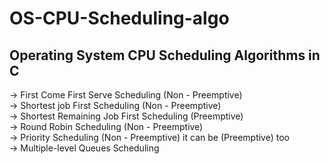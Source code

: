 # OS-CPU-Scheduling-algo
## Operating System CPU Scheduling Algorithms in C

-> First Come First Serve Scheduling (Non - Preemptive) <br />
-> Shortest job First Scheduling (Non - Preemptive) <br />
-> Shortest Remaining Job First Scheduling (Preemptive) <br />
-> Round Robin Scheduling (Non - Preemptive) <br />
-> Priority Scheduling (Non - Preemptive) it can be (Preemptive) too <br />
-> Multiple-level Queues Scheduling <br />
